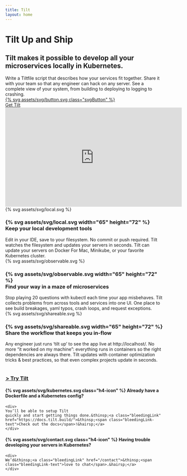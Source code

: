 ```yaml
---
title: Tilt
layout: home
---
```


# Tilt Up and Ship

## Tilt makes it possible to develop all your microservices locally in Kubernetes.

<div class="u-blockTwoThirds">
Write a Tiltfile script that describes how your services fit together. Share it
with your team so that any engineer can hack on any server. See a complete view
of your system, from building to deploying to logging to crashing.
</div>

<div class="block">
<div class="svgButton">
  <a class="imageLink" href="https://github.com/windmilleng/tilt">
    {% svg assets/svg/button.svg class="svgButton" %}
    <div class="buttonLabel svgButton-text">
      Get Tilt
    </div>
  </a>
</div>
</div>

<div class="block u-padding16">
  <iframe class="u-boxShadow" width="560" height="315" src="https://www.youtube.com/embed/MGeUUmdtdKA" frameborder="0" allow="accelerometer; encrypted-media; gyroscope; picture-in-picture" allowfullscreen></iframe>
</div>

<div class="row u-marginBottom2_5 u-marginBottomUnitOnMobile">
  <div class="col-1of4 u-hideOnMobile">
    {% svg assets/svg/local.svg %}
  </div>
  <div class="col-3of4">
  <h3 class="u-minHeight72OnMobile">
    <div class="h3-icon u-showOnlyOnMobile">{% svg assets/svg/local.svg width="65" height="72" %}</div>
    Keep your local development tools
  </h3>

  <div>
  Edit in your IDE, save to your filesystem. No commit or push required. Tilt
  watches the filesystem and updates your servers in seconds. Tilt can update your
  servers on Docker For Mac, Minikube, or your favorite Kubernetes cluster.
  </div>
  </div>
</div>

<div class="row u-marginBottom2_5 u-marginBottomUnitOnMobile">
  <div class="col-1of4 u-hideOnMobile">
    <div>{% svg assets/svg/observable.svg %}</div>
  </div>
  <div class="col-3of4">
  <h3 class="u-minHeight72OnMobile">
    <div class="h3-icon u-showOnlyOnMobile">{% svg assets/svg/observable.svg width="65" height="72" %}</div>
    Find your way in a maze of microservices
  </h3>

  <div>
  Stop playing 20 questions with kubectl each time your app misbehaves. Tilt
  collects problems from across tools and services into one UI. One place to see
  build breakages, yaml typos, crash loops, and request exceptions.
  </div>
  </div>
</div>

<div class="row u-marginBottom1_5 u-marginBottom0_75OnMobile">
  <div class="col-1of4 u-hideOnMobile">
    {% svg assets/svg/shareable.svg %}
  </div>
  <div class="col-3of4">
  <h3 class="u-minHeight72OnMobile">
    <div class="h3-icon u-showOnlyOnMobile">{% svg assets/svg/shareable.svg width="65" height="72" %}</div>
    Share the workflow that keeps you in-flow
  </h3>

  <div>
  Any engineer just runs ‘tilt up’ to see the app live at http://localhost/. No
  more “it worked on my machine”: everything runs in containers so the right
  dependencies are always there. Tilt updates with container optimization tricks &
  best practices, so that even complex projects update in seconds.
  </div>
  </div>
</div>

<div class="row u-marginBottom2_5 u-marginBottom1_75OnMobile">
  <div class="col-1of4">&nbsp;</div>
  <div class="col-3of4">
    <h3 class="u-marginBottom0">
      <a href="https://github.com/windmilleng/tilt">
      &hairsp;&gt; Try Tilt&hairsp;
      </a>
    </h3>
  </div>
</div>

<div class="row u-marginBottom0_5">
  <div class="col-1of2 u-marginBottomUnit u-maxWidth100OnMobile">
    <h4>
      {% svg assets/svg/kubernetes.svg class="h4-icon" %}
      Already have a Dockerfile and a Kubernetes config?
    </h4>

    <div>
    You’ll be able to setup Tilt
    quickly and start getting things done.&thinsp;<a class="bleedingLink" href="https://docs.tilt.build/">&thinsp;<span class="bleedingLink-text">Check out the docs</span>!&hairsp;</a>
    </div>
  </div>

  <div class="col-1of2 u-marginBottomUnit u-maxWidth100OnMobile">
    <h4>
      {% svg assets/svg/contact.svg class="h4-icon" %}
      Having trouble developing your servers in Kubernetes?
    </h4>

    <div>
    We’d&thinsp;<a class="bleedingLink" href="/contact">&thinsp;<span class="bleedingLink-text">love to chat</span>.&hairsp;</a>
    </div>
  </div>
</div>
